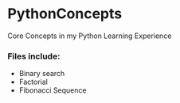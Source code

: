 # PythonConcepts
Core Concepts in my Python Learning Experience

### Files include:
* Binary search
* Factorial
* Fibonacci Sequence

